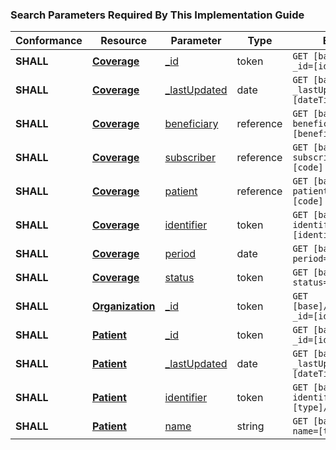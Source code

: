 <h3>Search Parameters Required By This Implementation Guide</h3>
<table class="grid">
<thead>
			<tr>
				<th>Conformance</th>
                <th>Resource</th>
				<th>Parameter</th>
				<th>Type</th>
				<th>Example</th>
			</tr>
</thead>
<tbody>
<tr>
				<td>
					<strong>SHALL</strong>
				</td>
                <td>
					<strong><a href="http://hl7.org/fhir/R4/coverage.html">Coverage</a></strong>
				</td>
				<td>
					<a href="http://hl7.org/fhir/R4/search.html#id">_id</a>
				</td>
				<td>token</td>
				<td>
					<code class="highlighter-rouge">GET [base]/Coverage?_id=[id]</code>
				</td>
			</tr>
			<tr>
				<td>
					<strong>SHALL</strong>
				</td>
                <td>
					<strong><a href="http://hl7.org/fhir/R4/coverage.html">Coverage</a></strong>
				</td>
				<td>
					<a href="http://hl7.org/fhir/R4/search.html#lastUpdated">_lastUpdated</a>
				</td>
				<td>date</td>
				<td>
					<code class="highlighter-rouge">GET [base]/Coverage?_lastUpdated=[dateTime]</code>
				</td>
			</tr>
			<tr>
				<td>
					<strong>SHALL</strong>
				</td>
                <td>
					<strong><a href="http://hl7.org/fhir/R4/coverage.html">Coverage</a></strong>
				</td>
				<td>
					<a href="http://hl7.org/fhir/R4/coverage.html#search">beneficiary</a>
				</td>
				<td>reference</td>
				<td>
					<code class="highlighter-rouge">GET [base]/Coverage?beneficiary=[beneficiary]</code>
				</td>
			</tr>
			<tr>
				<td>
					<strong>SHALL</strong>
				</td>
                <td>
					<strong><a href="http://hl7.org/fhir/R4/coverage.html">Coverage</a></strong>
				</td>
				<td>
					<a href="http://hl7.org/fhir/R4/coverage.html#search">subscriber</a>
				</td>
				<td>reference</td>
				<td>
					<code class="highlighter-rouge">GET [base]/Coverage?subscriber=[system]|[code]</code>
				</td>
			</tr>
			<tr>
				<td>
					<strong>SHALL</strong>
				</td>
                <td>
					<strong><a href="http://hl7.org/fhir/R4/coverage.html">Coverage</a></strong>
				</td>
				<td>
					<a href="http://hl7.org/fhir/R4/coverage.html#search">patient</a>
				</td>
				<td>reference</td>
				<td>
					<code class="highlighter-rouge">GET [base]/Coverage?patient=[system]|[code]</code>
				</td>
			</tr>
			<tr>
				<td>
					<strong>SHALL</strong>
				</td>
                <td>
					<strong><a href="http://hl7.org/fhir/R4/coverage.html">Coverage</a></strong>
				</td>
				<td>
					<a href="http://hl7.org/fhir/R4/coverage.html#search">identifier</a>
				</td>
				<td>token</td>
				<td>
					<code class="highlighter-rouge">GET [base]/Coverage?identifier=[identifier]</code>
				</td>
			</tr>
	<tr>
				<td>
					<strong>SHALL</strong>
				</td>
                <td>
					<strong><a href="http://hl7.org/fhir/R4/coverage.html">Coverage</a></strong>
				</td>
				<td>
					<a href="http://hl7.org/fhir/R4/coverage.html#search">period</a>
				</td>
				<td>date</td>
				<td>
					<code class="highlighter-rouge">GET [base]/Coverage?period=[date]</code>
				</td>
			</tr>
	<tr>
				<td>
					<strong>SHALL</strong>
				</td>
                <td>
					<strong><a href="http://hl7.org/fhir/R4/coverage.html">Coverage</a></strong>
				</td>
				<td>
					<a href="http://hl7.org/fhir/R4/coverage.html#search">status</a>
				</td>
				<td>token</td>
				<td>
					<code class="highlighter-rouge">GET [base]/Coverage?status=[status]</code>
				</td>
			</tr>
            <tr>
				<td>
					<strong>SHALL</strong>
				</td>
                <td>
					<strong><a href="http://hl7.org/fhir/R4/organization.html">Organization</a></strong>
				</td>
				<td>
					<a href="http://hl7.org/fhir/R4/search.html#id">_id</a>
				</td>
				<td>token</td>
				<td>
					<code class="highlighter-rouge">GET [base]/Organization?_id=[id]</code>
				</td>
			</tr>
            <tr>
				<td>
					<strong>SHALL</strong>
				</td>
                <td>
					<strong><a href="http://hl7.org/fhir/R4/patient.html">Patient</a></strong>
				</td>
				<td>
					<a href="http://hl7.org/fhir/R4/search.html#id">_id</a>
				</td>
				<td>token</td>
				<td>
					<code class="highlighter-rouge">GET [base]/Patient?_id=[id]</code>
				</td>
			</tr>
			<tr>
				<td>
					<strong>SHALL</strong>
				</td>
                <td>
					<strong><a href="http://hl7.org/fhir/R4/patient.html">Patient</a></strong>
				</td>
				<td>
					<a href="http://hl7.org/fhir/R4/search.html#lastUpdated">_lastUpdated</a>
				</td>
				<td>date</td>
				<td>
					<code class="highlighter-rouge">GET [base]/Patient?_lastUpdated=[dateTime]</code>
				</td>
			</tr>
			<tr>
				<td>
					<strong>SHALL</strong>
				</td>
                <td>
					<strong><a href="http://hl7.org/fhir/R4/patient.html">Patient</a></strong>
				</td>
				<td>
					<a href="http://hl7.org/fhir/R4/patient.html#search">identifier</a>
				</td>
				<td>token</td>
				<td>
					<code class="highlighter-rouge">GET [base]/Patient?identifier=[type]/[id]</code>
				</td>
			</tr>
			<tr>
				<td>
					<strong>SHALL</strong>
				</td>
                <td>
					<strong><a href="http://hl7.org/fhir/R4/patient.html">Patient</a></strong>
				</td>
				<td>
					<a href="http://hl7.org/fhir/R4/patient.html#search">name</a>
				</td>
				<td>string</td>
				<td>
					<code class="highlighter-rouge">GET [base]/Patient?name=[type]/[id]</code>
				</td>
			</tr>


</tbody>
</table>

